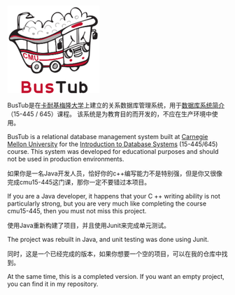 <img src="logo/bustub.svg" alt="BusTub Logo" height="200">



BusTub是在[卡耐基梅隆大学](https://db.cs.cmu.edu)上建立的关系数据库管理系统，用于[数据库系统简介](https://15445.courses.cs.cmu.edu）)（15-445 / 645）课程。 该系统是为教育目的而开发的，不应在生产环境中使用。

BusTub is a relational database management system built at [Carnegie Mellon University](https://db.cs.cmu.edu) for the [Introduction to Database Systems](https://15445.courses.cs.cmu.edu) (15-445/645) course. This system was developed for educational purposes and should not be used in production environments.

如果你是一名Java开发人员，恰好你的c++编写能力不是特别强，但是你又很像完成cmu15-445这门课，那你一定不要错过本项目。

If you are a Java developer, it happens that your C ++ writing ability is not particularly strong, but you are very much like completing the course cmu15-445, then you must not miss this project.

使用Java重新构建了项目，并且使用Junit来完成单元测试。

The project was rebuilt in Java, and unit testing was done using Junit.

同时，这是一个已经完成的版本，如果你想要一个空的项目，可以在我的仓库中找到。

At the same time, this is a completed version. If you want an empty project, you can find it in my repository.